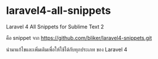 laravel4-all-snippets
=====================

Laravel 4 All Snippets for Sublime Text 2

คือ snippet จาก https://github.com/bliker/laravel4-snippets.git

นำมาแก้ไขและเพิ่มเติมเพื่อให้ใช้ได้กับทุกประเภท ของ Laravel 4
